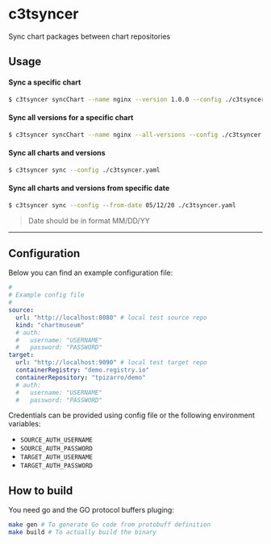 # c3tsyncer

Sync chart packages between chart repositories

##


## Usage

#### Sync a specific chart

~~~bash
$ c3tsyncer syncChart --name nginx --version 1.0.0 --config ./c3tsyncer.yaml
~~~

#### Sync all versions for a specific chart

~~~bash
$ c3tsyncer syncChart --name nginx --all-versions --config ./c3tsyncer.yaml
~~~

#### Sync all charts and versions

~~~bash
$ c3tsyncer sync --config ./c3tsyncer.yaml
~~~

#### Sync all charts and versions from specific date

~~~bash
$ c3tsyncer sync --config --from-date 05/12/20 ./c3tsyncer.yaml
~~~

 > Date should be in format MM/DD/YY

----

## Configuration

Below you can find an example configuration file:

~~~yaml
#
# Example config file
#
source:
  url: "http://localhost:8080" # local test source repo
  kind: "chartmuseum"
  # auth:
  #   username: "USERNAME"
  #   password: "PASSWORD"
target:
  url: "http://localhost:9090" # local test target repo
  containerRegistry: "demo.registry.io"
  containerRepository: "tpizarro/demo"
  # auth:
  #   username: "USERNAME"
  #   password: "PASSWORD"
~~~

Credentials can be provided using config file or the following environment variables:

- `SOURCE_AUTH_USERNAME`
- `SOURCE_AUTH_PASSWORD`
- `TARGET_AUTH_USERNAME`
- `TARGET_AUTH_PASSWORD`

## How to build

You need go and the GO protocol buffers pluging:

~~~bash
make gen # To generate Go code from protobuff definition
make build # To actually build the binary
~~~~